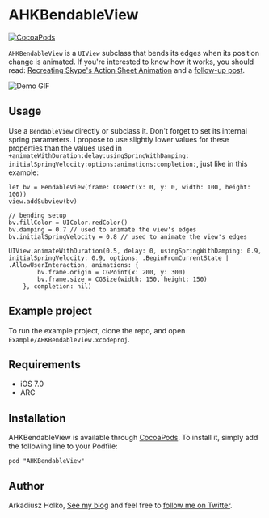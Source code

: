 # AHKBendableView

[![CocoaPods](https://img.shields.io/cocoapods/v/AHKBendableView.svg?style=flat)](https://github.com/fastred/AHKBendableView)

`AHKBendableView` is a `UIView` subclass that bends its edges when its position change is animated. If you're interested to know how it works, you should read: [Recreating Skype's Action Sheet Animation](http://holko.pl/2014/06/26/recreating-skypes-action-sheet-animation/) and a [follow-up post](http://holko.pl/2014/06/28/action-sheet-follow-up/).

![Demo GIF](https://raw.githubusercontent.com/fastred/AHKBendableView/master/demo.gif)

## Usage

Use a `BendableView` directly or subclass it. Don't forget to set its internal spring parameters. I propose to use slightly lower values for these properties than the values used in `+animateWithDuration:delay:usingSpringWithDamping:
initialSpringVelocity:options:animations:completion:`, just like in this example:

    let bv = BendableView(frame: CGRect(x: 0, y: 0, width: 100, height: 100))
    view.addSubview(bv)

    // bending setup
    bv.fillColor = UIColor.redColor()
    bv.damping = 0.7 // used to animate the view's edges
    bv.initialSpringVelocity = 0.8 // used to animate the view's edges

    UIView.animateWithDuration(0.5, delay: 0, usingSpringWithDamping: 0.9, initialSpringVelocity: 0.9, options: .BeginFromCurrentState | .AllowUserInteraction, animations: {
            bv.frame.origin = CGPoint(x: 200, y: 300)
            bv.frame.size = CGSize(width: 150, height: 150)
        }, completion: nil)


## Example project

To run the example project, clone the repo, and open `Example/AHKBendableView.xcodeproj`.

## Requirements

- iOS 7.0
- ARC

## Installation

AHKBendableView is available through [CocoaPods](http://cocoapods.org). To install
it, simply add the following line to your Podfile:

    pod "AHKBendableView"

## Author

Arkadiusz Holko, [See my blog](http://holko.pl/) and feel free to [follow me on Twitter](https://twitter.com/arekholko).

